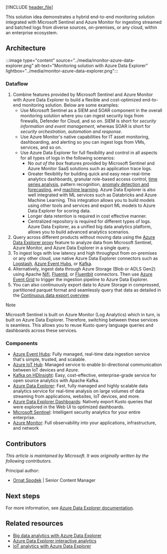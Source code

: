 [!INCLUDE [header_file](../../../includes/sol-idea-header.md)]

This solution idea demonstrates a hybrid end-to-end monitoring solution integrated with Microsoft Sentinel and Azure Monitor for ingesting streamed and batched logs from diverse sources, on-premises, or any cloud, within an enterprise ecosystem.

## Architecture

:::image type="content" source="../media/monitor-azure-data-explorer.png" alt-text="Monitoring solution with Azure Data Explorer" lightbox="../media/monitor-azure-data-explorer.png":::

### Dataflow

1. Combine features provided by Microsoft Sentinel and Azure Monitor with Azure Data Explorer to build a flexible and cost-optimized end-to-end monitoring solution.  Below are some examples:
   - Use Microsoft Sentinel as a SIEM and SOAR component in the overall monitoring solution where you can ingest security logs from firewalls, Defender for Cloud, and so on. SIEM is short for *security information and event management*, whereas SOAR is short for *security orchestration, automation and response*.
   - Use Azure Monitor's native capabilities for IT asset monitoring, dashboarding, and alerting so you can ingest logs from VMs, services, and so on.
   - Use Azure Data Explorer for full flexibility and control in all aspects for all types of logs in the following scenarios:
     - No *out of the box* features provided by Microsoft Sentinel and Azure Monitor SaaS solutions such as application trace logs.
     - Greater flexibility for building quick and easy near-real-time analytics dashboards, granular role-based access control, [time series analysis](/azure/data-explorer/time-series-analysis), pattern recognition, [anomaly detection and forecasting](/azure/data-explorer/anomaly-detection), and [machine learning](/azure/data-explorer/machine-learning-clustering). Azure Data Explorer is also well integrated with ML services such as Databricks and Azure Machine Learning. This integration allows you to build models using other tools and services and export ML models to Azure Data Explorer for scoring data.
     - Longer data retention is required in cost effective manner.
     - Centralized repository is required for different types of logs. Azure Data Explorer, as a unified big data analytics platform, allows you to build advanced analytics scenarios.
1. Query across different products without moving data using the [Azure Data Explorer proxy](/azure/data-explorer/query-monitor-data) feature to analyze data from Microsoft Sentinel, Azure Monitor, and Azure Data Explorer in a single query.
1. To ingest logs with low latency and high throughput from on-premises or any other cloud, use native Azure Data Explorer connectors such as [Logstash](/azure/data-explorer/ingest-data-logstash), [Azure Event Hubs](/azure/data-explorer/ingest-data-event-hub), or [Kafka](/azure/data-explorer/ingest-data-kafka).
1. Alternatively, ingest data through Azure Storage (Blob or ADLS Gen2) using Apache [Nifi](https://nifi.apache.org), [Fluentd](https://www.fluentd.org), or [Fluentbit](https://fluentbit.io) connectors. Then use [Azure Event Grid](/azure/data-explorer/ingest-data-event-grid) to trigger the ingestion pipeline to Azure Data Explorer.
1. You can also continuously export data to Azure Storage in compressed, partitioned parquet format and seamlessly query that data as detailed in the [Continuous data export overview](/azure/data-explorer/kusto/management/data-export/continuous-data-export).

> [!NOTE]
> Microsoft Sentinel is built on Azure Monitor (Log Analytics) which in turn, is built on Azure Data Explorer. Therefore, switching between these services is seamless. This allows you to reuse Kusto query language queries and dashboards across these services.

### Components

- [Azure Event Hubs](https://azure.microsoft.com/services/event-hubs): Fully managed, real-time data ingestion service that's simple, trusted, and scalable.
- [Azure IoT Hub](https://azure.microsoft.com/services/iot-hub): Managed service to enable bi-directional communication between IoT devices and Azure.
- [Kafka on HDInsight](/azure/hdinsight/kafka/apache-kafka-introduction): Easy, cost-effective, enterprise-grade service for open source analytics with Apache Kafka.
- [Azure Data Explorer](https://azure.microsoft.com/services/data-explorer): Fast, fully managed and highly scalable data analytics service for real-time analysis on large volumes of data streaming from applications, websites, IoT devices, and more.
- [Azure Data Explorer Dashboards](/azure/data-explorer/azure-data-explorer-dashboards): Natively export Kusto queries that were explored in the Web UI to optimized dashboards.
- [Microsoft Sentinel](https://azure.microsoft.com/services/azure-sentinel): Intelligent security analytics for your entire enterprise.
- [Azure Monitor](https://azure.microsoft.com/services/monitor): Full observability into your applications, infrastructure, and network

## Contributors

*This article is maintained by Microsoft. It was originally written by the following contributors.*

Principal author:

 * [Ornat Spodek](https://www.linkedin.com/in/ornat-s-89123544) | Senior Content Manager

## Next steps

For more information, see [Azure Data Explorer documentation](/azure/data-explorer).

## Related resources

- [Big data analytics with Azure Data Explorer](big-data-azure-data-explorer.yml)
- [Azure Data Explorer interactive analytics](interactive-azure-data-explorer.yml)
- [IoT analytics with Azure Data Explorer](iot-azure-data-explorer.yml)